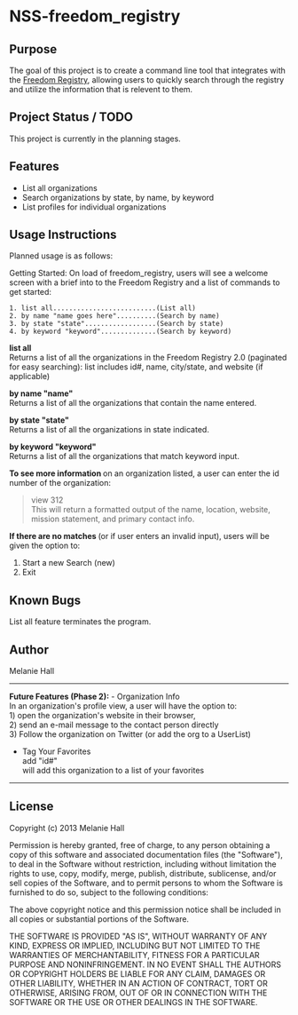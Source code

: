 NSS-freedom_registry
=====================


Purpose
-------

The goal of this project is to create a command line tool that integrates with the <a href="http://www.freedomregistry.org/" target="_blank">Freedom Registry</a>, allowing users to quickly search through the registry and utilize the information that is relevent to them.

Project Status / TODO
---------------------
This project is currently in the planning stages.

Features
--------
- List all organizations
- Search organizations by state, by name, by keyword
- List profiles for individual organizations

Usage Instructions
------------------
Planned usage is as follows:

Getting Started:
  On load of freedom_registry, users will see a welcome screen with a brief into to the Freedom Registry and a list of commands to get started:

    1. list all..........................(List all)
    2. by name "name goes here"..........(Search by name)
    3. by state "state"..................(Search by state)
    4. by keyword "keyword"..............(Search by keyword)

  <strong>list all </strong><br/>
  Returns a list of all the organizations in the Freedom Registry 2.0 (paginated for easy searching): list includes id#, name, city/state, and website (if applicable)

  <strong> by name "name" </strong><br/>
  Returns a list of all the organizations that contain the name entered.

  <strong>by state "state"</strong><br/>
  Returns a list of all the organizations in state indicated.<br/>

  <strong> by keyword "keyword"</strong><br/>
  Returns a list of all the organizations that match keyword input.

  <strong>To see more information </strong>on an organization listed, a user can enter the id number of the organization:
  > view 312 <br/>
  This will return a formatted output of the name, location, website, mission statement, and primary contact info.

  <strong>If there are no matches </strong> (or if user enters an invalid input), users will be given the option to:
  1. Start a new Search (new)
  2. Exit


Known Bugs
----------

List all feature terminates the program. 

Author
------

Melanie Hall

<hr/>
<strong>Future Features (Phase 2):</strong>
- Organization Info <br/>
In an organization's profile view, a user will have the option to:<br/>
      1) open the organization's website in their browser, <br/>
      2) send an e-mail message to the contact person directly <br/>
      3) Follow the organization on Twitter (or add the org to a UserList)

- Tag Your Favorites <br/>
add "id#" <br/>
will add this organization to a list of your favorites <br/>

<hr/>

License
-------
Copyright (c) 2013 Melanie Hall

Permission is hereby granted, free of charge, to any person obtaining a copy
of this software and associated documentation files (the "Software"), to deal
in the Software without restriction, including without limitation the rights
to use, copy, modify, merge, publish, distribute, sublicense, and/or sell
copies of the Software, and to permit persons to whom the Software is
furnished to do so, subject to the following conditions:

The above copyright notice and this permission notice shall be included in
all copies or substantial portions of the Software.

THE SOFTWARE IS PROVIDED "AS IS", WITHOUT WARRANTY OF ANY KIND, EXPRESS OR
IMPLIED, INCLUDING BUT NOT LIMITED TO THE WARRANTIES OF MERCHANTABILITY,
FITNESS FOR A PARTICULAR PURPOSE AND NONINFRINGEMENT. IN NO EVENT SHALL THE
AUTHORS OR COPYRIGHT HOLDERS BE LIABLE FOR ANY CLAIM, DAMAGES OR OTHER
LIABILITY, WHETHER IN AN ACTION OF CONTRACT, TORT OR OTHERWISE, ARISING FROM,
OUT OF OR IN CONNECTION WITH THE SOFTWARE OR THE USE OR OTHER DEALINGS IN
THE SOFTWARE.
